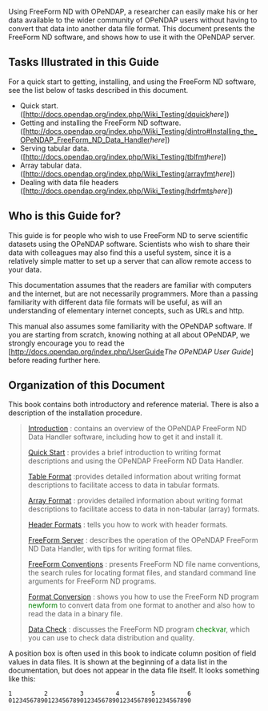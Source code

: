 Using FreeForm ND with OPeNDAP, a researcher can easily make his or her
data available to the wider community of OPeNDAP users without having to
convert that data into another data file format. This document presents
the FreeForm ND software, and shows how to use it with the OPeNDAP
server.

## Tasks Illustrated in this Guide

For a quick start to getting, installing, and using the FreeForm ND
software, see the list below of tasks described in this document.

- Quick start.
  (\[<http://docs.opendap.org/index.php/Wiki_Testing/dquick><cite>here</cite>\])
- Getting and installing the FreeForm ND software.
  (\[<http://docs.opendap.org/index.php/Wiki_Testing/dintro#Installing_the_OPeNDAP_FreeForm_ND_Data_Handler><cite>here</cite>\])
- Serving tabular data.
  (\[<http://docs.opendap.org/index.php/Wiki_Testing/tblfmt><cite>here</cite>\])
- Array tabular data.
  (\[<http://docs.opendap.org/index.php/Wiki_Testing/arrayfmt><cite>here</cite>\])
- Dealing with data file headers
  (\[<http://docs.opendap.org/index.php/Wiki_Testing/hdrfmts><cite>here</cite>\])

## Who is this Guide for?

This guide is for people who wish to use FreeForm ND to serve scientific
datasets using the OPeNDAP software. Scientists who wish to share their
data with colleagues may also find this a useful system, since it is a
relatively simple matter to set up a server that can allow remote access
to your data.

This documentation assumes that the readers are familiar with computers
and the internet, but are not necessarily programmers. More than a
passing familiarity with different data file formats will be useful, as
will an understanding of elementary internet concepts, such as URLs and
http.

This manual also assumes some familiarity with the OPeNDAP software. If
you are starting from scratch, knowing nothing at all about OPeNDAP, we
strongly encourage you to read the
\[<http://docs.opendap.org/index.php/UserGuide><cite>The OPeNDAP User
Guide</cite>\] before reading further here.

## Organization of this Document

This book contains both introductory and reference material. There is
also a description of the installation procedure.

> [Introduction](Wiki_Testing/dintro "wikilink") : contains an overview of the OPeNDAP FreeForm ND Data Handler software, including how to get it and install it.
>
> <!-- -->
>
> [Quick Start](Wiki_Testing/dquick "wikilink") : provides a brief introduction to writing format descriptions and using the OPeNDAP FreeForm ND Data Handler.
>
> <!-- -->
>
> [Table Format](Wiki_Testing/tblfmt "wikilink") :provides detailed information about writing format descriptions to facilitate access to data in tabular formats.
>
> <!-- -->
>
> [Array Format](Wiki_Testing/arrayfmt "wikilink") : provides detailed information about writing format descriptions to facilitate access to data in non-tabular (array) formats.
>
> <!-- -->
>
> [Header Formats](Wiki_Testing/hdrfmts "wikilink") : tells you how to work with header formats.
>
> <!-- -->
>
> [FreeForm Server](Wiki_Testing/ff-server "wikilink") : describes the operation of the OPeNDAP FreeForm ND Data Handler, with tips for writing format files.
>
> <!-- -->
>
> [FreeForm Conventions](Wiki_Testing/convs "wikilink") : presents FreeForm ND file name conventions, the search rules for locating format files, and standard command line arguments for FreeForm ND programs.
>
> <!-- -->
>
> [Format Conversion](Wiki_Testing/fmtconv "wikilink") : shows you how to use the FreeForm ND program <font color='green'>newform</font> to convert data from one format to another and also how to read the data in a binary file.
>
> <!-- -->
>
> [Data Check](Wiki_Testing/datachk "wikilink") : discusses the FreeForm ND program <font color='green'>checkvar</font>, which you can use to check data distribution and quality.

A position box is often used in this book to indicate column position of
field values in data files. It is shown at the beginning of a data list
in the documentation, but does not appear in the data file itself. It
looks something like this:

    1         2         3         4         5         6
    012345678901234567890123456789012345678901234567890
